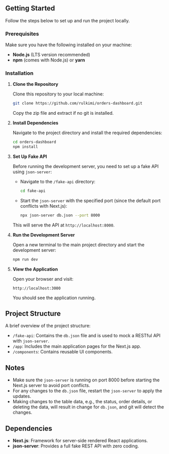 ## Getting Started

Follow the steps below to set up and run the project locally.

### Prerequisites

Make sure you have the following installed on your machine:

- **Node.js** (LTS version recommended)
- **npm** (comes with Node.js) or **yarn**

### Installation

1. **Clone the Repository**
   
   Clone this repository to your local machine:

   ```bash
   git clone https://github.com/rulkimi/orders-dashboard.git
   ```

   Copy the zip file and extract if no git is installed.

2. **Install Dependencies**

   Navigate to the project directory and install the required dependencies:

   ```bash
   cd orders-dashboard
   npm install
   ```

3. **Set Up Fake API**

   Before running the development server, you need to set up a fake API using `json-server`:

   - Navigate to the `/fake-api` directory:

     ```bash
     cd fake-api
     ```

   - Start the `json-server` with the specified port (since the default port conflicts with Next.js):

     ```bash
     npx json-server db.json --port 8000
     ```

   This will serve the API at `http://localhost:8000`.

4. **Run the Development Server**

   Open a new terminal to the main project directory and start the development server:

   ```bash
   npm run dev
   ```

5. **View the Application**

   Open your browser and visit:

   ```
   http://localhost:3000
   ```

   You should see the application running.

## Project Structure

A brief overview of the project structure:

- `/fake-api`: Contains the `db.json` file and is used to mock a RESTful API with `json-server`.
- `/app`: Includes the main application pages for the Next.js app.
- `/components`: Contains reusable UI components.

## Notes

- Make sure the `json-server` is running on port 8000 before starting the Next.js server to avoid port conflicts.
- For any changes to the `db.json` file, restart the `json-server` to apply the updates.
- Making changes to the table data, e.g., the status, order details, or deleting the data, will result in change for `db.json`, and git will detect the changes. 

## Dependencies

- **Next.js**: Framework for server-side rendered React applications.
- **json-server**: Provides a full fake REST API with zero coding.

